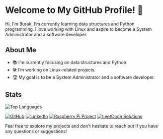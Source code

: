# Welcome to My GitHub Profile! 👋

Hi, I'm Burak. I'm currently learning data structures and Python programming. I love working with Linux and aspire to become a System Administrator and a software developer.

## About Me

- 📚 I’m currently focusing on data structures and Python.
- 🛠️ I’m working on Linux-related projects.
- 🏆 My goal is to be a System Administrator and a software developer.

## Stats

![Top Languages](https://github-readme-stats.vercel.app/api/top-langs/?username=burakherdogan&exclude_repo=github-readme-stats,anuraghazra.github.io&layout=compact&theme=radical)

[![GitHub](https://img.shields.io/badge/GitHub-292D3E?style=for-the-badge&logo=github)](https://github.com/burakherdogan/)
[![LinkedIn](https://img.shields.io/badge/LinkedIn-292D3E?style=for-the-badge&logo=linkedin)](https://www.linkedin.com/in/burakhasanerdogan/)
[![Raspberry Pi Project](https://img.shields.io/badge/Raspberry%20Pi%20Project-292D3E?style=for-the-badge&logo=raspberry-pi)](https://github.com/burakherdogan/pi_scripts)
[![LeetCode Solutions](https://img.shields.io/badge/LeetCode%20Solutions-292D3E?style=for-the-badge&logo=leetcode)](https://github.com/burakherdogan/leetcode-solutions)


Feel free to explore my projects and don't hesitate to reach out if you have any questions or suggestions!
